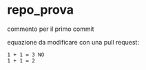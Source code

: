 # repo_prova


commento per il primo commit

equazione da modificare con una pull request:
    
    1 + 1 = 3 NO
    1 + 1 = 2